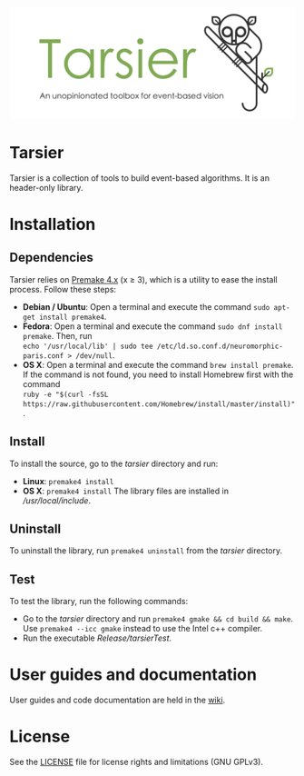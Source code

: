 ![tarsier](tarsierBanner.png "The Tarsier banner")

# Tarsier

Tarsier is a collection of tools to build event-based algorithms. It is an header-only library.

# Installation

## Dependencies

Tarsier relies on [Premake 4.x](https://github.com/premake/premake-4.x) (x ≥ 3), which is a utility to ease the install process. Follow these steps:
  - __Debian / Ubuntu__: Open a terminal and execute the command `sudo apt-get install premake4`.
  - __Fedora__: Open a terminal and execute the command `sudo dnf install premake`. Then, run<br />
  `echo '/usr/local/lib' | sudo tee /etc/ld.so.conf.d/neuromorphic-paris.conf > /dev/null`.
  - __OS X__: Open a terminal and execute the command `brew install premake`. If the command is not found, you need to install Homebrew first with the command<br />
  `ruby -e "$(curl -fsSL https://raw.githubusercontent.com/Homebrew/install/master/install)"`.

## Install

To install the source, go to the *tarsier* directory and run:
  - __Linux__: `premake4 install`
  - __OS X__: `premake4 install`
The library files are installed in */usr/local/include*.

## Uninstall

To uninstall the library, run `premake4 uninstall` from the *tarsier* directory.

## Test

To test the library, run the following commands:
  - Go to the *tarsier* directory and run `premake4 gmake && cd build && make`. Use `premake4 --icc gmake` instead to use the Intel c++ compiler.
  - Run the executable *Release/tarsierTest*.

# User guides and documentation

User guides and code documentation are held in the [wiki](https://github.com/neuromorphic-paris/tarsier/wiki).

# License

See the [LICENSE](LICENSE.txt) file for license rights and limitations (GNU GPLv3).
